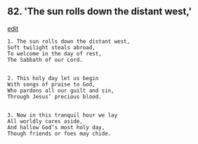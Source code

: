 
## 82.  'The sun rolls down the distant west,'
[edit](https://docs.google.com/document/d/1YgbzVHDpA8npij93vYg06mNFtTAMn6xO/edit?mode=html)



    1. The sun rolls down the distant west,
    Soft twilight steals abroad,
    To welcome in the day of rest,
    The Sabbath of our Lord.


    2. This holy day let us begin
    With songs of praise to God,
    Who pardons all our guilt and sin,
    Through Jesus’ precious blood.


    3. Now in this tranquil hour we lay
    All worldly cares aside,
    And hallow God’s most holy day,
    Though friends or foes may chide.
